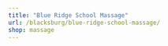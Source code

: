 ```yaml
---
title: "Blue Ridge School Massage"
url: /blacksburg/blue-ridge-school-massage/
shop: massage
---
```

